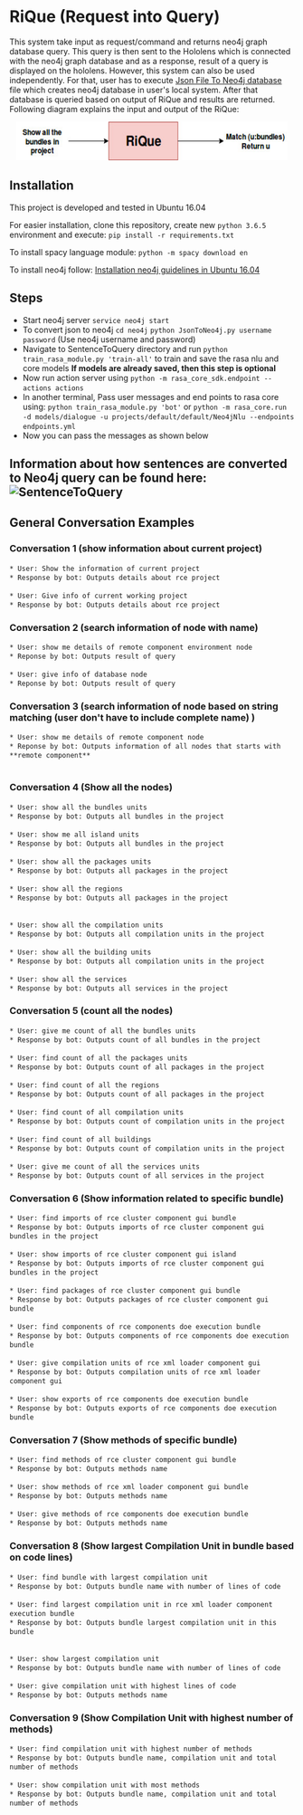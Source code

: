 # RiQue (Request into Query)

This system take input as request/command and returns neo4j graph database query. This query is then sent to the Hololens which is connected with the neo4j graph database and as a response, result of a query is displayed on the hololens. However, this system can also be used independently. For that, user has to execute [Json File To Neo4j database](https://github.com/DLR-SC/RiQue/blob/master/neo4j/JsonToNeo4j.py) file which creates neo4j database in user's local system. After that database is queried based on output of RiQue and results are returned. Following diagram explains the input and output of the RiQue:

<p align="center">
  <img width="480" height="68" src="./images/RiQue_diagram.jpg">
</p>

## Installation

This project is developed and tested in Ubuntu 16.04

For easier installation, clone this repository, create new `python 3.6.5` environment and execute: `pip install -r requirements.txt`

To install spacy language module: `python -m spacy download en`

To install neo4j follow: [Installation neo4j guidelines in Ubuntu 16.04](https://datawookie.netlify.com/blog/2016/09/installing-neo4j-on-ubuntu-16.04/)

## Steps

* Start neo4j server `service neo4j start`
* To convert json to neo4j 
	`cd neo4j`
	`python JsonToNeo4j.py username password` (Use neo4j username and password)
* Navigate to SentenceToQuery directory and run `python train_rasa_module.py 'train-all'` to train and save the rasa nlu and core models
   **If models are already saved, then this step is optional**
* Now run action server using `python -m rasa_core_sdk.endpoint --actions actions`
* In another terminal, Pass user messages and end points to rasa core using:
	`python train_rasa_module.py 'bot'` or `python -m rasa_core.run -d models/dialogue -u projects/default/default/Neo4jNlu --endpoints endpoints.yml`
* Now you can pass the messages as shown below 

## Information about how sentences are converted to Neo4j query can be found here: ![SentenceToQuery](https://github.com/DLR-SC/RiQue/tree/master/SentenceToQuery)

## General Conversation Examples

### Conversation 1 (show information about current project) 

```
* User: Show the information of current project
* Response by bot: Outputs details about rce project

* User: Give info of current working project
* Response by bot: Outputs details about rce project

```
### Conversation 2 (search information of node with name)

```
* User: show me details of remote component environment node
* Reponse by bot: Outputs result of query 

* User: give info of database node
* Reponse by bot: Outputs result of query 

```

### Conversation 3 (search information of node based on string matching (user don't have to include complete name) )

```
* User: show me details of remote component node
* Reponse by bot: Outputs information of all nodes that starts with **remote component**


```

### Conversation 4 (Show all the nodes) 

```
* User: show all the bundles units
* Response by bot: Outputs all bundles in the project

* User: show me all island units
* Response by bot: Outputs all bundles in the project

* User: show all the packages units
* Response by bot: Outputs all packages in the project

* User: show all the regions
* Response by bot: Outputs all packages in the project


* User: show all the compilation units
* Response by bot: Outputs all compilation units in the project

* User: show all the building units
* Response by bot: Outputs all compilation units in the project

* User: show all the services
* Response by bot: Outputs all services in the project

```


### Conversation 5 (count all the nodes) 

```
* User: give me count of all the bundles units
* Response by bot: Outputs count of all bundles in the project

* User: find count of all the packages units
* Response by bot: Outputs count of all packages in the project

* User: find count of all the regions 
* Response by bot: Outputs count of all packages in the project

* User: find count of all compilation units
* Response by bot: Outputs count of compilation units in the project

* User: find count of all buildings
* Response by bot: Outputs count of compilation units in the project

* User: give me count of all the services units
* Response by bot: Outputs count of all services in the project

```

### Conversation 6 (Show information related to specific bundle) 

```
* User: find imports of rce cluster component gui bundle
* Response by bot: Outputs imports of rce cluster component gui  bundles in the project

* User: show imports of rce cluster component gui island
* Response by bot: Outputs imports of rce cluster component gui  bundles in the project

* User: find packages of rce cluster component gui bundle
* Response by bot: Outputs packages of rce cluster component gui bundle

* User: find components of rce components doe execution bundle
* Response by bot: Outputs components of rce components doe execution bundle

* User: give compilation units of rce xml loader component gui
* Response by bot: Outputs compilation units of rce xml loader component gui

* User: show exports of rce components doe execution bundle
* Response by bot: Outputs exports of rce components doe execution bundle

```

### Conversation 7 (Show methods of specific bundle) 

```
* User: find methods of rce cluster component gui bundle
* Response by bot: Outputs methods name 

* User: show methods of rce xml loader component gui bundle
* Response by bot: Outputs methods name 

* User: give methods of rce components doe execution bundle
* Response by bot: Outputs methods name 

```

### Conversation 8 (Show largest Compilation Unit  in bundle based on code lines) 

```
* User: find bundle with largest compilation unit
* Response by bot: Outputs bundle name with number of lines of code

* User: find largest compilation unit in rce xml loader component execution bundle 
* Response by bot: Outputs bundle largest compilation unit in this bundle


* User: show largest compilation unit
* Response by bot: Outputs bundle name with number of lines of code

* User: give compilation unit with highest lines of code
* Response by bot: Outputs methods name 
```

### Conversation 9 (Show Compilation Unit with highest number of methods) 

```
* User: find compilation unit with highest number of methods
* Response by bot: Outputs bundle name, compilation unit and total number of methods

* User: show compilation unit with most methods
* Response by bot: Outputs bundle name, compilation unit and total number of methods
```
